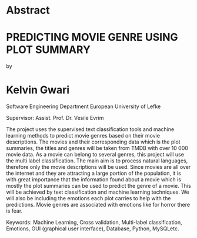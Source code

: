 # Abstract

# PREDICTING MOVIE GENRE USING PLOT SUMMARY

by

# Kelvin Gwari

Software Engineering Department
European University of Lefke

Supervisor: Assist. Prof. Dr. Vesile Evrim

The project uses the supervised text classification tools and machine learning methods to predict movie genres based on their movie descriptions. The movies and their corresponding data which is the plot summaries, the titles and genres will be taken from TMDB with over 10 000 movie data. As a movie can belong to several genres, this project will use the multi label classification. The main aim is to process natural languages, therefore only the movie descriptions will be used. Since movies are all over the internet and they are attracting a large portion of the population, it is with great importance that the information found about a movie which is mostly the plot summaries can be used to predict the genre of a movie. This will be achieved by text classification and machine learning techniques. We will also be including the emotions each plot carries to help with the predictions. Movie genres are associated with emotions like for horror there is fear.

Keywords: Machine Learning, Cross validation, Multi-label classification, Emotions, GUI (graphical user interface), Database, Python, MySQLetc.
